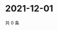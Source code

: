 # 2021-12-01

共 0 条

<!-- BEGIN WEIBO -->
<!-- 最后更新时间 Wed Dec 01 2021 15:14:20 GMT+0800 (China Standard Time) -->

<!-- END WEIBO -->

